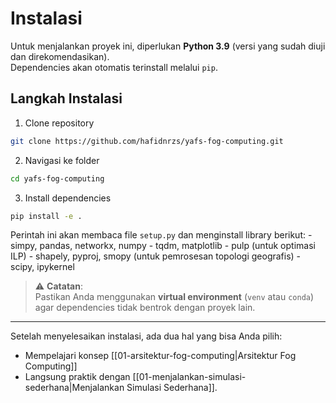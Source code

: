 # Instalasi

Untuk menjalankan proyek ini, diperlukan **Python 3.9** (versi yang sudah diuji dan direkomendasikan).  
Dependencies akan otomatis terinstall melalui `pip`.

## Langkah Instalasi

1. Clone repository

```bash
git clone https://github.com/hafidnrzs/yafs-fog-computing.git
```

2. Navigasi ke folder

```bash
cd yafs-fog-computing
```
  
3. Install dependencies

```bash
pip install -e .
```

Perintah ini akan membaca file `setup.py` dan menginstall library berikut:
    - simpy, pandas, networkx, numpy
    - tqdm, matplotlib
    - pulp (untuk optimasi ILP)
    - shapely, pyproj, smopy (untuk pemrosesan topologi geografis)
    - scipy, ipykernel

> ⚠️ **Catatan**:  
> Pastikan Anda menggunakan **virtual environment** (`venv` atau `conda`) agar dependencies tidak bentrok dengan proyek lain.

---
Setelah menyelesaikan instalasi, ada dua hal yang bisa Anda pilih:
- Mempelajari konsep [[01-arsitektur-fog-computing|Arsitektur Fog Computing]]
- Langsung praktik dengan [[01-menjalankan-simulasi-sederhana|Menjalankan Simulasi Sederhana]].